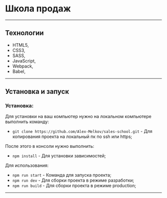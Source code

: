 # Школа продаж

---

## Технологии

- HTML5,
- CSS3,
- SASS,
- JavaScript,
- Webpack,
- Babel,

---

## Установка и запуск

### Установка:

Для установки на ваш компьютер нужно на локальном компьютере выполнить команду:

- `git clone https://github.com/Alex-Melkov/sales-school.git` - Для копирования проекта на локальный пк по ssh или https;

После этого в консоли нужно выполнить:

- `npm install` - Для установки зависимостей;

Для использования:

- `npm run start` - Команда для запуска проекта;
- `npm run dev` - Для сборки проекта в режиме разработки;
- `npm run build` - Для сборки проекта в режиме production;

---
